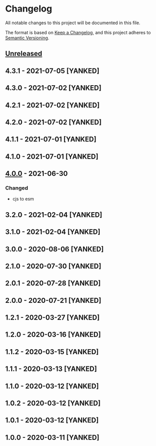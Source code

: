 # Changelog
All notable changes to this project will be documented in this file.

The format is based on [Keep a Changelog](https://keepachangelog.com/en/1.0.0/),
and this project adheres to [Semantic Versioning](https://semver.org/spec/v2.0.0.html).

## [Unreleased]

## 4.3.1 - 2021-07-05 [YANKED]

## 4.3.0 - 2021-07-02 [YANKED]

## 4.2.1 - 2021-07-02 [YANKED]

## 4.2.0 - 2021-07-02 [YANKED]

## 4.1.1 - 2021-07-01 [YANKED]

## 4.1.0 - 2021-07-01 [YANKED]

## [4.0.0] - 2021-06-30
### Changed
- cjs to esm

## 3.2.0 - 2021-02-04 [YANKED]

## 3.1.0 - 2021-02-04 [YANKED]

## 3.0.0 - 2020-08-06 [YANKED]

## 2.1.0 - 2020-07-30 [YANKED]

## 2.0.1 - 2020-07-28 [YANKED]

## 2.0.0 - 2020-07-21 [YANKED]

## 1.2.1 - 2020-03-27 [YANKED]

## 1.2.0 - 2020-03-16 [YANKED]

## 1.1.2 - 2020-03-15 [YANKED]

## 1.1.1 - 2020-03-13 [YANKED]

## 1.1.0 - 2020-03-12 [YANKED]

## 1.0.2 - 2020-03-12 [YANKED]

## 1.0.1 - 2020-03-12 [YANKED]

## 1.0.0 - 2020-03-11 [YANKED]
[Unreleased]: https://github.com/geut/nanomessage-rpc/compare/v4.3.1...HEAD
[4.0.0]: https://github.com/geut/nanomessage-rpc/compare/v3.2.0...v4.0.0
